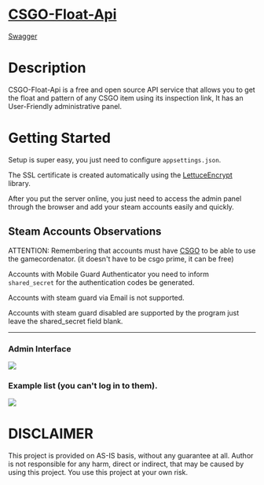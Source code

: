 # [CSGO-Float-Api](https://csgofloat-api.com/)


[Swagger](https://csgofloat-api.com/swagger/index.html)

# Description
CSGO-Float-Api is a free and open source API service that allows you to get the float and pattern of any CSGO item using its inspection link, It has an User-Friendly administrative panel.

# Getting Started

Setup is super easy, you just need to configure `appsettings.json`.

The SSL certificate is created automatically using the [LettuceEncrypt](https://github.com/natemcmaster/LettuceEncrypt) library.

After you put the server online, you just need to access the admin panel through the browser and add your steam accounts easily and quickly.

## Steam Accounts Observations

ATTENTION: Remembering that accounts must have [CSGO](https://store.steampowered.com/app/730/CounterStrike_Global_Offensive/) to be able to use the gamecordenator. (it doesn't have to be csgo prime, it can be free)

Accounts with Mobile Guard Authenticator you need to inform `shared_secret` for the authentication codes be generated.

Accounts with steam guard via Email is not supported.

Accounts with steam guard disabled are supported by the program just leave the shared_secret field blank.

---
### Admin Interface
![](https://image.prntscr.com/image/M4feP5eFQ3WbaQzq0U9UMg.png) 
### Example list (you can't log in to them).
![](https://image.prntscr.com/image/1sPrFrQ8T1CbUiH0ZhmIeg.png)
# DISCLAIMER
This project is provided on AS-IS basis, without any guarantee at all. Author is not responsible for any harm, direct or indirect, that may be caused by using this project. You use this project at your own risk.
